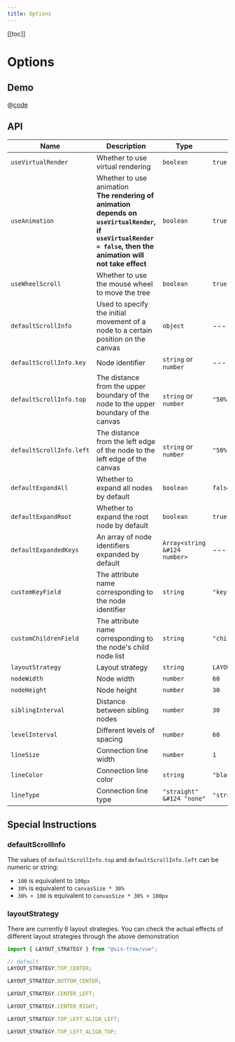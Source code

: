 ```yaml
---
title: Options
---
```


[[toc]]

# Options

## Demo

<Options />

@[code](@components/Options.vue)

## API

| Name                     | Description                                                                                                                                                       | Type                                    | Default                      |
| ------------------------ | ----------------------------------------------------------------------------------------------------------------------------------------------------------------- | --------------------------------------- | ---------------------------- |
| `useVirtualRender`       | Whether to use virtual rendering                                                                                                                                  | `boolean`                               | `true`                       |
| `useAnimation`           | Whether to use animation<br/>**The rendering of animation depends on `useVirtualRender`, if `useVirtualRender = false`, then the animation will not take effect** | `boolean`                               | `true`                       |
| `useWheelScroll`         | Whether to use the mouse wheel to move the tree                                                                                                                   | `boolean`                               | `true`                       |
| `defaultScrollInfo`      | Used to specify the initial movement of a node to a certain position on the canvas                                                                                | `object`                                | ---                          |
| `defaultScrollInfo.key`  | Node identifier                                                                                                                                                   | `string` or `number`                    | ---                          |
| `defaultScrollInfo.top`  | The distance from the upper boundary of the node to the upper boundary of the canvas                                                                              | `string` or `number`                    | `"50% - nodeHeight * 50%"`   |
| `defaultScrollInfo.left` | The distance from the left edge of the node to the left edge of the canvas                                                                                        | `string` or `number`                    | `"50% - nodeWidth * 50%"`    |
| `defaultExpandAll`       | Whether to expand all nodes by default                                                                                                                            | `boolean`                               | `false`                      |
| `defaultExpandRoot`      | Whether to expand the root node by default                                                                                                                        | `boolean`                               | `true`                       |
| `defaultExpandedKeys`    | An array of node identifiers expanded by default                                                                                                                  | <code>Array<string &#124 number></code> | ---                          |
| `customKeyField`         | The attribute name corresponding to the node identifier                                                                                                           | `string`                                | `"key"`                      |
| `customChildrenField`    | The attribute name corresponding to the node's child node list                                                                                                    | `string`                                | `"children"`                 |
| `layoutStrategy`         | Layout strategy                                                                                                                                                   | `string`                                | `LAYOUT_STRATEGY.TOP_CENTER` |
| `nodeWidth`              | Node width                                                                                                                                                        | `number`                                | `60`                         |
| `nodeHeight`             | Node height                                                                                                                                                       | `number`                                | `30`                         |
| `siblingInterval`        | Distance between sibling nodes                                                                                                                                    | `number`                                | `30`                         |
| `levelInterval`          | Different levels of spacing                                                                                                                                       | `number`                                | `60`                         |
| `lineSize`               | Connection line width                                                                                                                                             | `number`                                | `1`                          |
| `lineColor`              | Connection line color                                                                                                                                             | `string`                                | `"black"`                    |
| `lineType`               | Connection line type                                                                                                                                              | <code>"straight" &#124 "none"</code>    | `"straight"`                 |

## Special Instructions

### defaultScrollInfo

The values of `defaultScrollInfo.top` and `defaultScrollInfo.left` can be numeric or string:

- `100` is equivalent to `100px`
- `30%` is equivalent to `canvasSize * 30%`
- `30% + 100` is equivalent to `canvasSize * 30% + 100px`

### layoutStrategy

There are currently 6 layout strategies. You can check the actual effects of different layout strategies through the above demonstration

```jsx | pure
import { LAYOUT_STRATEGY } from "@vis-tree/vue";

// default
LAYOUT_STRATEGY.TOP_CENTER;

LAYOUT_STRATEGY.BOTTOM_CENTER;

LAYOUT_STRATEGY.CENTER_LEFT;

LAYOUT_STRATEGY.CENTER_RIGHT;

LAYOUT_STRATEGY.TOP_LEFT_ALIGN_LEFT;

LAYOUT_STRATEGY.TOP_LEFT_ALIGN_TOP;
```
